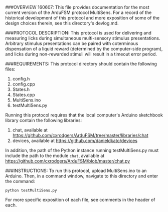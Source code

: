 ###OVERVIEW 160607: 
This file provides documentation for the most current version of the ArduFSM protocol MultiSens. For a record of the historical development of this protocol and more exposition of some of the design choices therein, see this directory's devlog.md.


###PROTOCOL DESCRIPTION:
This protocol is used for delivering and measuring licks during simultaneous multi-sensory stimulus presentations. Arbitrary stimulus presentations can be paired with coterminous dispensation of a liquid reward (determined by the computer-side program), and licks during non-rewarded stimuli will result in a timeout error period. 


###REQUIREMENTS:
This protocol directory should contain the following files:
   1. config.h
   2. config.cpp
   3. States.h
   4. States.cpp
   5. MultiSens.ino
   6. testMultiSens.py
  
Running this protocol requires that the local computer's Arduino sketchbook library contain the following libraries:
  1. chat, available at https://github.com/cxrodgers/ArduFSM/tree/master/libraries/chat
  2. devices, available at https://github.com/danieldkato/devices

In addition, the path of the Python instance running testMultiSens.py must include the path to the module `chat`, available at https://github.com/cxrodgers/ArduFSM/blob/master/chat.py


###INSTRUCTIONS:
To run this protocol, upload MultiSens.ino to an Arduino. Then, in a command window, navigate to this directory and enter the command:

`python testMultiSens.py`

For more specific exposition of each file, see comments in the header of each.

